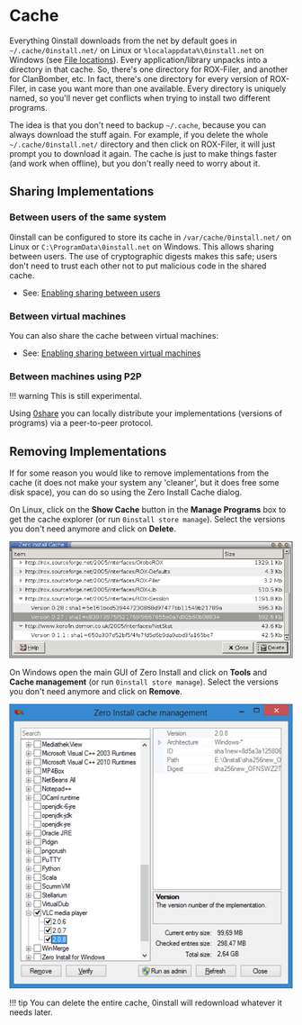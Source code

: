 # Cache

Everything 0install downloads from the net by default goes in `~/.cache/0install.net/` on Linux or `%localappdata%\0install.net` on Windows (see [File locations](file-locations.md)). Every application/library unpacks into a directory in that cache. So, there's one directory for ROX-Filer, and another for ClanBomber, etc. In fact, there's one directory for every version of ROX-Filer, in case you want more than one available. Every directory is uniquely named, so you'll never get conflicts when trying to install two different programs.

The idea is that you don't need to backup `~/.cache`, because you can always download the stuff again. For example, if you delete the whole `~/.cache/0install.net/` directory and then click on ROX-Filer, it will just prompt you to download it again. The cache is just to make things faster (and work when offline), but you don't really need to worry about it.

## Sharing Implementations

### Between users of the same system

0install can be configured to store its cache in `/var/cache/0install.net/` on Linux or `C:\ProgramData\0install.net` on Windows. This allows sharing between users. The use of cryptographic digests makes this safe; users don't need to trust each other not to put malicious code in the shared cache.

*   See: [Enabling sharing between users](sharing.md)

### Between virtual machines

You can also share the cache between virtual machines:

*   See: [Enabling sharing between virtual machines](virtual-machines.md)

### Between machines using P2P

!!! warning
    This is still experimental.

Using [0share](../tools/0share.md) you can locally distribute your implementations (versions of programs) via a peer-to-peer protocol.

## Removing Implementations

If for some reason you would like to remove implementations from the cache (it does not make your system any 'cleaner', but it does free some disk space), you can do so using the Zero Install Cache dialog.

On Linux, click on the **Show Cache** button in the **Manage Programs** box to get the cache explorer (or run `0install store manage`). Select the versions you don't need anymore and click on **Delete**.

![Uninstalling programs](../img/screens/injector-cache.png)

On Windows open the main GUI of Zero Install and click on **Tools** and **Cache management** (or run `0install store manage`). Select the versions you don't need anymore and click on **Remove**.

![Zero Install for Windows - Cache management](../img/screens/0install-win/cache-management.png)

!!! tip
    You can delete the entire cache, 0install will redownload whatever it needs later.
